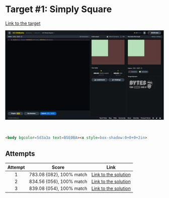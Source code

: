 # Target #1: Simply Square

[Link to the target](https://cssbattle.dev/play/1)

![img](src/images/001_simply-square.png)

<br>

```html
<body bgcolor=5d3a3a text=B5E0BA><x style=box-shadow:0+0+0+2in>
```


## Attempts
| Attempt | Score | Link |
|:-:|:-:|:-:|
| 1 | 783.08 {082}, 100% match | [Link to the solution]() |
| 2 | 834.56 {056}, 100% match | [Link to the solution]() |
| 3 | 839.08 {054}, 100% match | [Link to the solution]() |